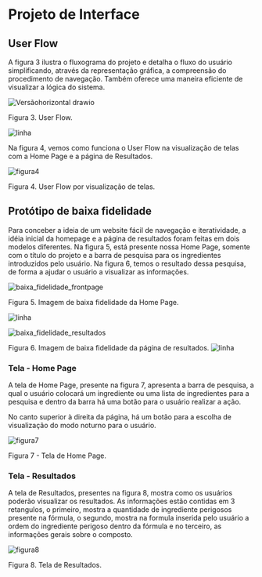
# Projeto de Interface

## User Flow

A figura 3 ilustra o fluxograma do projeto e detalha o fluxo do usuário simplificando, através da representação gráfica, a compreensão do procedimento de navegação. Também oferece uma maneira eficiente de visualizar a lógica do sistema.

![Versãohorizontal drawio](https://github.com/ICEI-PUC-Minas-PMV-ADS/pmv-ads-2024-1-e1-proj-web-t10-pmv-ads-2024-1-e1-proj-web-cosme-t10/assets/164577121/b8473ef8-8c8b-4732-80a3-3dc0db3180d3)

Figura 3. User Flow.

![linha](https://github.com/ICEI-PUC-Minas-PMV-ADS/pmv-ads-2024-1-e1-proj-web-t10-pmv-ads-2024-1-e1-proj-web-cosme-t10/assets/164577121/3e413750-bdd7-423a-925d-2b50b02dff24)

Na figura 4, vemos como funciona o User Flow na visualização de telas com a Home Page e a página de Resultados.


![figura4](https://github.com/ICEI-PUC-Minas-PMV-ADS/pmv-ads-2024-1-e1-proj-web-t10-pmv-ads-2024-1-e1-proj-web-cosmepedia/assets/164577121/fc59ab02-0fba-4d94-97f6-a2538cdabe9f)




Figura 4. User Flow por visualização de telas.


## Protótipo de baixa fidelidade


Para conceber a ideia de um website fácil de navegação e iteratividade, a idéia inicial da homepage e a página de resultados foram feitas em dois modelos diferentes. Na figura 5, está presente nossa Home Page, somente com o título do projeto e a barra de pesquisa para os ingredientes introduzidos pelo usuário. Na figura 6, temos o resultado dessa pesquisa, de forma a ajudar o usuário a visualizar as informações.


![baixa_fidelidade_frontpage](https://github.com/ICEI-PUC-Minas-PMV-ADS/pmv-ads-2024-1-e1-proj-web-t10-pmv-ads-2024-1-e1-proj-web-cosme-t10/assets/164577121/801e50d6-a477-499c-a176-e7090465d80e)

Figura 5. Imagem de baixa fidelidade da Home Page.

![linha](https://github.com/ICEI-PUC-Minas-PMV-ADS/pmv-ads-2024-1-e1-proj-web-t10-pmv-ads-2024-1-e1-proj-web-cosme-t10/assets/164577121/3e413750-bdd7-423a-925d-2b50b02dff24)


![baixa_fidelidade_resultados](https://github.com/ICEI-PUC-Minas-PMV-ADS/pmv-ads-2024-1-e1-proj-web-t10-pmv-ads-2024-1-e1-proj-web-cosme-t10/assets/164577121/323892dd-542f-41ba-ad89-445c4d39b656)

Figura 6. Imagem de baixa fidelidade da página de resultados.
![linha](https://github.com/ICEI-PUC-Minas-PMV-ADS/pmv-ads-2024-1-e1-proj-web-t10-pmv-ads-2024-1-e1-proj-web-cosme-t10/assets/164577121/9ade4819-fd56-4687-af88-1ca564e949af)
### Tela - Home Page

A tela de Home Page, presente na figura 7, apresenta a barra de pesquisa, a qual o usuário colocará um ingrediente ou uma lista de ingredientes para a pesquisa e dentro da barra há uma botão para o usuário realizar a ação. 

No canto superior à direita da página, há um botão para a escolha de visualização do modo noturno para o usuário.  


![figura7](https://github.com/ICEI-PUC-Minas-PMV-ADS/pmv-ads-2024-1-e1-proj-web-t10-pmv-ads-2024-1-e1-proj-web-cosmepedia/assets/164577121/c0e24d95-89d6-4f9e-9c48-8068e72a5b2d)


Figura 7 - Tela de Home Page.


### Tela - Resultados

A tela de Resultados, presentes na figura 8, mostra como os usuários poderão visualizar os resultados. As informações estão contidas em 3 retangulos, o primeiro, mostra a quantidade de ingrediente perigosos presente na fórmula, o segundo, mostra na formula inserida pelo usuário a ordem do ingrediente perigoso dentro da fórmula e no terceiro, as informações gerais sobre o composto.


![figura8](https://github.com/ICEI-PUC-Minas-PMV-ADS/pmv-ads-2024-1-e1-proj-web-t10-pmv-ads-2024-1-e1-proj-web-cosmepedia/assets/164577121/3607eb1e-d384-47cc-a6b1-263f6821b6a8)


Figura 8. Tela de Resultados.



